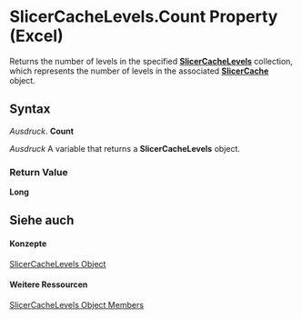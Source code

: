 
# SlicerCacheLevels.Count Property (Excel)

Returns the number of levels in the specified  **[SlicerCacheLevels](6b1139a5-e81d-e11d-b4f5-f5d0fed24bf7.md)** collection, which represents the number of levels in the associated **[SlicerCache](6e6533e3-0503-a1d3-9ecd-f7997233565f.md)** object.


## Syntax

 _Ausdruck_. **Count**

 _Ausdruck_ A variable that returns a **SlicerCacheLevels** object.


### Return Value

 **Long**


## Siehe auch


#### Konzepte


[SlicerCacheLevels Object](6b1139a5-e81d-e11d-b4f5-f5d0fed24bf7.md)
#### Weitere Ressourcen


[SlicerCacheLevels Object Members](http://msdn.microsoft.com/library/8534ef02-4564-dc38-c192-a02ef1196375%28Office.15%29.aspx)